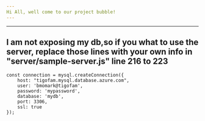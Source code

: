```yaml
---
Hi All, well come to our project bubble!
---
```



---
I am not exposing my db,so if you what to use the server, replace those lines with your own info in "server/sample-server.js" line 216 to 223
---
```
const connection = mysql.createConnection({
    host: "tigofam.mysql.database.azure.com",
    user: 'bmomark@tigofam',
    password: 'mypassword',
    database: 'mydb',
    port: 3306,
	ssl: true
});
```
